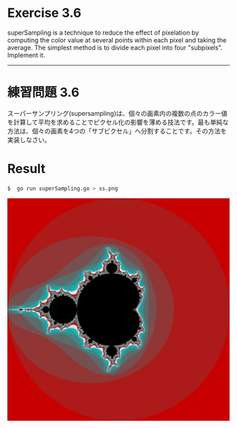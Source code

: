 # Exercise 3.6
superSampling is a technique to reduce the effect of pixelation by computing the color value at several points within each pixel and taking the average. The simplest method is to divide each pixel into four "subpixels". Implement it. 

---
# 練習問題 3.6
スーパーサンプリング(supersampling)は、個々の画素内の複数の点のカラー値を計算して平均を求めることでピクセル化の影響を薄める技法です。最も単純な方法は、個々の画素を4つの「サブピクセル」へ分割することです。その方法を実装しなさい。



# Result

````sh
$  go run superSampling.go > ss.png
````

![SuperSampling for mandelbrot](./ss.png)
